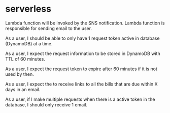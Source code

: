 # serverless

Lambda function will be invoked by the SNS notification. Lambda function is responsible for sending email to the user.

As a user, I should be able to only have 1 request token active in database (DynamoDB) at a time.

As a user, I expect the request information to be stored in DynamoDB with TTL of 60 minutes.

As a user, I expect the request token to expire after 60 minutes if it is not used by then.

As a user, I expect the to receive links to all the bills that are due within X days in an email.

As a user, if I make multiple requests when there is a active token in the database, I should only receive 1 email.